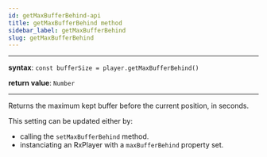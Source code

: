 ```yaml
---
id: getMaxBufferBehind-api
title: getMaxBufferBehind method
sidebar_label: getMaxBufferBehind
slug: getMaxBufferBehind
---
```


---

**syntax**: `const bufferSize = player.getMaxBufferBehind()`

**return value**: `Number`

---

Returns the maximum kept buffer before the current position, in seconds.

This setting can be updated either by:

- calling the `setMaxBufferBehind` method.
- instanciating an RxPlayer with a `maxBufferBehind` property set.
